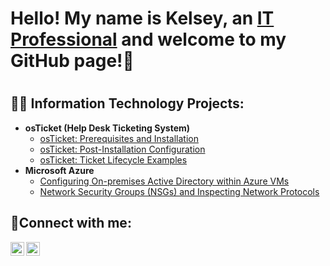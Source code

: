 <h1>Hello! My name is Kelsey, an <a href="https://linkedin.com/in/kelseyworkman">IT Professional</a> and welcome to my GitHub page!👋 <h1>

<h2>👨‍💻 Information Technology Projects:</h2>

- <b>osTicket (Help Desk Ticketing System)</b>
  - [osTicket: Prerequisites and Installation](https://github.com/Kelsow96/osticket-prereqs)
  - [osTicket: Post-Installation Configuration](https://github.com/Kelsow96/post-install-config)
  - [osTicket: Ticket Lifecycle Examples](https://github.com/Kelsow96/ticket-lifecycle)
- <b>Microsoft Azure</b>
  - [Configuring On-premises Active Directory within Azure VMs](https://github.com/Kelsow96/configure-ad)
  - [Network Security Groups (NSGs) and Inspecting Network Protocols](https://github.com/Kelsow96/azure-network-protocols)

<h2>🤳Connect with me:</h2>

[<img align="left" alt="Kelsey | LinkedIn" width="22px" src="https://cdn.jsdelivr.net/npm/simple-icons@v3/icons/linkedin.svg" />][linkedin]
[<img align="left" alt="Kelsey | Instagram" width="22px" src="https://cdn.jsdelivr.net/npm/simple-icons@v3/icons/instagram.svg" />][instagram]

[instagram]: https://www.instagram.com/workman_kelsey/
[linkedin]: https://linkedin.com/in/kelseyworkman
